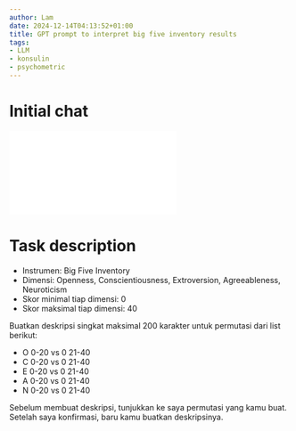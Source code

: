 ```yaml
---
author: Lam
date: 2024-12-14T04:13:52+01:00
title: GPT prompt to interpret big five inventory results
tags:
- LLM
- konsulin
- psychometric
---
```


# Initial chat

![GPT-prompt-to-generate-description-on-psychometric-instrument-results](Projects/GPT-prompt-to-generate-description-on-psychometric-instrument-results.md) 

# Task description

- Instrumen: Big Five Inventory
- Dimensi: Openness, Conscientiousness, Extroversion, Agreeableness, Neuroticism
- Skor minimal tiap dimensi: 0
- Skor maksimal tiap dimensi: 40

Buatkan deskripsi singkat maksimal 200 karakter untuk permutasi dari list berikut:
- O 0-20 vs 0 21-40
- C 0-20 vs 0 21-40
- E 0-20 vs 0 21-40
- A 0-20 vs 0 21-40
- N 0-20 vs 0 21-40

Sebelum membuat deskripsi, tunjukkan ke saya permutasi yang kamu buat. Setelah saya konfirmasi, baru kamu buatkan deskripsinya.
